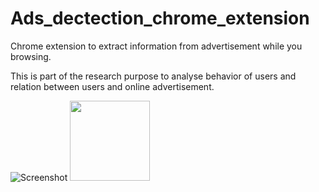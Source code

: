 # Ads_dectection_chrome_extension

Chrome extension to extract information from advertisement while you browsing. 

This is part of the research purpose to analyse behavior of users and relation between users and online advertisement.

![Screenshot](https://github.com/s6007541/Ads_dectection_chrome_extension/tree/main/images/slide1.png?raw=true)
<img src="https://github.com/s6007541/Ads_dectection_chrome_extension/tree/main/images/slide1.png" width="128"/>

